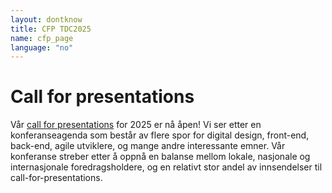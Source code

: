 ```yaml
---
layout: dontknow
title: CFP TDC2025
name: cfp_page
language: "no"
---
```



# Call for presentations

Vår [call for presentations](https://sessionize.com/tdc2025/) for 2025 er nå åpen! Vi ser etter en konferanseagenda som består av flere spor for digital design, front-end, back-end, agile utviklere, og mange andre interessante emner. Vår konferanse streber etter å oppnå en balanse mellom lokale, nasjonale og internasjonale foredragsholdere, og en relativt stor andel av innsendelser til call-for-presentations.
